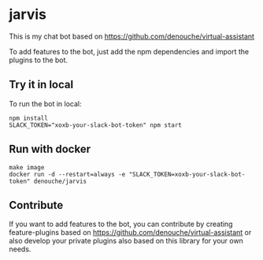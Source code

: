 # jarvis

This is my chat bot based on https://github.com/denouche/virtual-assistant

To add features to the bot, just add the npm dependencies and import the plugins to the bot.

## Try it in local

To run the bot in local:

```
npm install
SLACK_TOKEN="xoxb-your-slack-bot-token" npm start
```

## Run with docker

```
make image
docker run -d --restart=always -e "SLACK_TOKEN=xoxb-your-slack-bot-token" denouche/jarvis
```

## Contribute

If you want to add features to the bot, you can contribute by creating feature-plugins based on https://github.com/denouche/virtual-assistant or also develop your private plugins also based on this library for your own needs.
